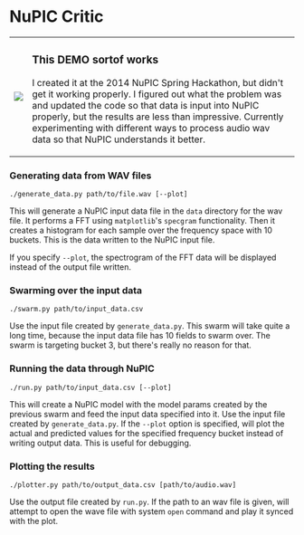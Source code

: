 # NuPIC Critic

<table>
<tr>
  <td>
    <img src="https://github.com/numenta/nupic/wiki/images/icons/warning.png"/>
  </td>
  <td>
    <h3>This DEMO sortof works</h3>
    <p>I created it at the 2014 NuPIC Spring Hackathon, but didn't get it working properly. I figured out what the problem was and updated the code so that data is input into NuPIC properly, but the results are less than impressive. Currently experimenting with different ways to process audio wav data so that NuPIC understands it better.</p>
  </td>
</tr>
</table>

### Generating data from WAV files

    ./generate_data.py path/to/file.wav [--plot]

This will generate a NuPIC input data file in the `data` directory for the wav file. It performs a FFT using `matplotlib`'s `specgram` functionality. Then it creates a histogram for each sample over the frequency space with 10 buckets. This is the data written to the NuPIC input file.

If you specify `--plot`, the spectrogram of the FFT data will be displayed instead of the output file written.

### Swarming over the input data

    ./swarm.py path/to/input_data.csv

Use the input file created by `generate_data.py`. This swarm will take quite a long time, because the input data file has 10 fields to swarm over. The swarm is targeting bucket 3, but there's really no reason for that.

### Running the data through NuPIC

    ./run.py path/to/input_data.csv [--plot]

This will create a NuPIC model with the model params created by the previous swarm and feed the input data specified into it. Use the input file created by `generate_data.py`. If the `--plot` option is specified, will plot the actual and predicted values for the specified frequency bucket instead of writing output data. This is useful for debugging. 

### Plotting the results

    ./plotter.py path/to/output_data.csv [path/to/audio.wav]

Use the output file created by `run.py`. If the path to an wav file is given, will attempt to open the wave file with system `open` command and play it synced with the plot. 
